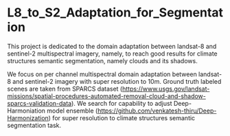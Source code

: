 # L8_to_S2_Adaptation_for_Segmentation
This project is dedicated to the domain adaptation between landsat-8 and sentinel-2 multispectral imagery, namely, to reach good results for climate structures semantic segmentation, namely clouds and its shadows.

We focus on per channel multispectral domain adaptation between landsat-8 and sentinel-2 imagery with super resolution to 10m.
Ground truth labeled scenes are taken from SPARCS dataset (https://www.usgs.gov/landsat-missions/spatial-procedures-automated-removal-cloud-and-shadow-sparcs-validation-data). We search for capability to adjust Deep-Harmoniation model ensemble (https://github.com/venkatesh-thiru/Deep-Harmonization) for super resolution to climate structures semantic segmentation task.
